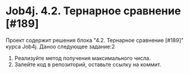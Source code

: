 # Job4j. 4.2. Тернарное сравнение [#189]
Проект содержит решения блока "4.2. Тернарное сравнение [#189]" курса Job4j.
Даноо следующее задание:2
1. Реализуйте метод получения максимального числа.
2. Залейте код в репозиторий, оставьте ссылку на коммит.